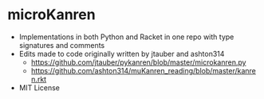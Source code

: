 # microKanren
- Implementations in both Python and Racket in one repo with type signatures and comments
- Edits made to code originally written by jtauber and ashton314
    - https://github.com/jtauber/pykanren/blob/master/microkanren.py
    - https://github.com/ashton314/muKanren_reading/blob/master/kanren.rkt
- MIT License